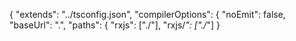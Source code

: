 {
  "extends": "../tsconfig.json",
  "compilerOptions": {
    "noEmit": false,
    "baseUrl": ".",
    "paths": {
      "rxjs": ["./"],
      "rxjs/*": ["./*"]
    }
  
